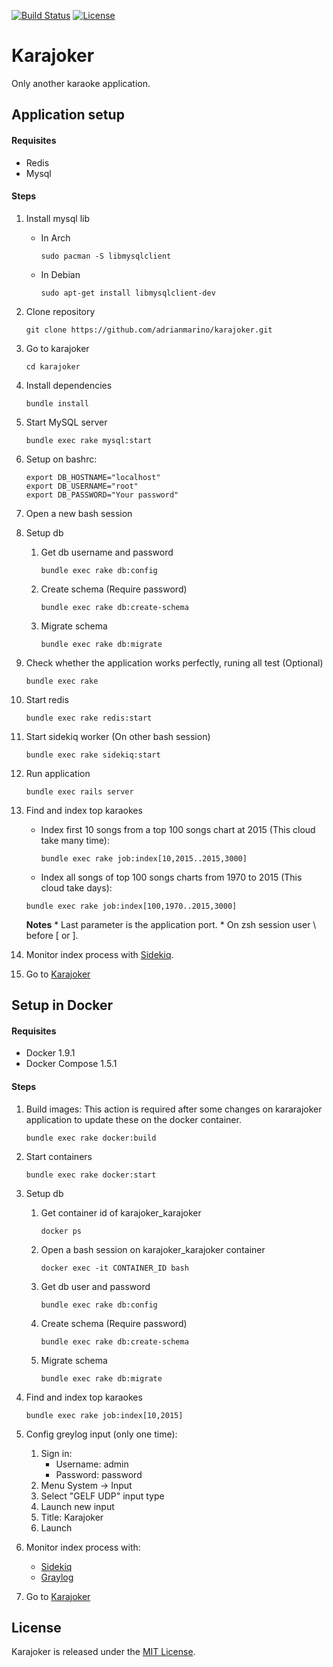 [![Build Status](https://travis-ci.org/adrianmarino/ruml.svg?branch=master)](https://travis-ci.org/adrianmarino/karajoker)
[![License](http://img.shields.io/:license-mit-blue.svg)](http://badges.mit-license.org)

# Karajoker
Only another karaoke application.

## Application setup

#### Requisites
 * Redis
 * Mysql

#### Steps

1. Install mysql lib
	* In Arch

		```
		sudo pacman -S libmysqlclient
		```

	* In Debian

		```
		sudo apt-get install libmysqlclient-dev
		```

2. Clone repository

	 ```
	git clone https://github.com/adrianmarino/karajoker.git
	 ```

2. Go to karajoker

	```
	cd karajoker
	```

4. Install dependencies

	```
	bundle install
	```

5. Start MySQL server

	```
	bundle exec rake mysql:start
	```

6. Setup on bashrc:

	```
	export DB_HOSTNAME="localhost"
	export DB_USERNAME="root"
	export DB_PASSWORD="Your password"
	```

8. Open a new bash session

9. Setup db
	1. Get db username and password

		```
		bundle exec rake db:config
		```

	2.  Create schema (Require password)

		```
		bundle exec rake db:create-schema
		```

	3. Migrate schema

		```
		bundle exec rake db:migrate
		```


10. Check whether the application works perfectly, runing all test (Optional)

	 ```
	bundle exec rake
	```

11. Start redis

	```
	bundle exec rake redis:start
	```

12. Start sidekiq worker (On other bash session)

	```
	bundle exec rake sidekiq:start
	```

13. Run application

	```
	bundle exec rails server
	```

14. Find and index top karaokes
	 * Index first 10 songs from a top 100 songs chart at 2015 (This cloud take many time):

	   ```
	   bundle exec rake job:index[10,2015..2015,3000]
	   ```

	  * Index all songs of top 100 songs charts from 1970 to 2015 (This cloud take days):

	   ```
	   bundle exec rake job:index[100,1970..2015,3000]
	   ```

  	 **Notes**
		* Last parameter is the application port.
		* On zsh session user  \ before [ or ].

15. Monitor index process with [Sidekiq](http://localhost:8081/sidekiq).

16. Go to [Karajoker](http://localhost:8081)

## Setup in Docker

#### Requisites
* Docker 1.9.1
* Docker Compose 1.5.1

#### Steps

1. Build images: This action is required after some changes on kararajoker application to update these on the docker container.

	```
	bundle exec rake docker:build
	```

2. Start containers

	```
	bundle exec rake docker:start
	```

3. Setup db

	1. Get  container id of karajoker_karajoker

		```
		docker ps
		```

	2. Open a bash session on karajoker_karajoker container

		```
		docker exec -it CONTAINER_ID bash
		```

	3. Get db user and password

		```
		bundle exec rake db:config
		```

	4.  Create schema (Require password)

		```
		bundle exec rake db:create-schema
		```

	5. Migrate schema

		```
		bundle exec rake db:migrate
		```

4. Find and index top karaokes

	 ```
  	bundle exec rake job:index[10,2015]
	```

5. Config greylog input (only one time):

	1. Sign in:
		* Username: admin
		* Password: password
	1. Menu System -> Input
	2. Select "GELF UDP" input type
	3. Launch new input
	4. Title: Karajoker
	5. Launch

6. Monitor index process with:
	* [Sidekiq](http://localhost:8081/sidekiq)
	* [Graylog](http://localhost:9000)

7. Go to [Karajoker](http://localhost:8081)


## License

Karajoker is released under the [MIT License](http://www.opensource.org/licenses/MIT).
